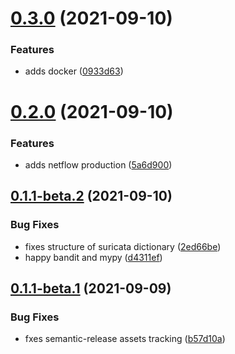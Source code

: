 # [0.3.0](https://gitlab.com/notno/ned/compare/v0.2.0...v0.3.0) (2021-09-10)


### Features

* adds docker ([0933d63](https://gitlab.com/notno/ned/commit/0933d63b55e0dfae48253faf53b881f4f8e04eb9))

# [0.2.0](https://gitlab.com/notno/ned/compare/v0.1.0...v0.2.0) (2021-09-10)


### Features

* adds netflow production ([5a6d900](https://gitlab.com/notno/ned/commit/5a6d9003798e35743c38bea1db58c57e2ba83b94))

## [0.1.1-beta.2](https://gitlab.com/notno/ned/compare/v0.1.1-beta.1...v0.1.1-beta.2) (2021-09-10)


### Bug Fixes

* fixes structure of suricata dictionary ([2ed66be](https://gitlab.com/notno/ned/commit/2ed66bee406d5e5d6c924f41c068b17b76c0b504))
* happy bandit and mypy ([d4311ef](https://gitlab.com/notno/ned/commit/d4311ef753bac5e7ebe917b98707d04e0d5c2b89))

## [0.1.1-beta.1](https://gitlab.com/notno/ned/compare/v0.1.0...v0.1.1-beta.1) (2021-09-09)


### Bug Fixes

* fxes semantic-release assets tracking ([b57d10a](https://gitlab.com/notno/ned/commit/b57d10a566784fd1e7b2234ec3dd089a0b5103e5))
